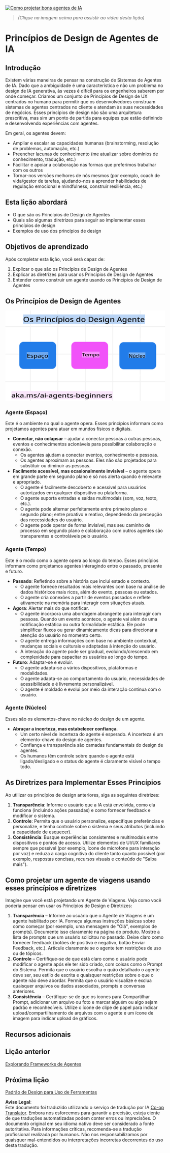 <!--
CO_OP_TRANSLATOR_METADATA:
{
  "original_hash": "969885aab5f923f67f134ce115fbbcaf",
  "translation_date": "2025-03-28T11:48:12+00:00",
  "source_file": "03-agentic-design-patterns\\README.md",
  "language_code": "pt"
}
-->
[![Como projetar bons agentes de IA](../../../translated_images/lesson-3-thumbnail.fc00fd0f7e476e3f6dbe06f4c10d1590953810d345283f825e79bede5e97e6d6.pt.png)](https://youtu.be/m9lM8qqoOEA?si=4KimounNKvArQQ0K)

> _(Clique na imagem acima para assistir ao vídeo desta lição)_
# Princípios de Design de Agentes de IA

## Introdução

Existem várias maneiras de pensar na construção de Sistemas de Agentes de IA. Dado que a ambiguidade é uma característica e não um problema no design de IA generativa, às vezes é difícil para os engenheiros saberem por onde começar. Criamos um conjunto de Princípios de Design de UX centrados no humano para permitir que os desenvolvedores construam sistemas de agentes centrados no cliente e atendam às suas necessidades de negócios. Esses princípios de design não são uma arquitetura prescritiva, mas sim um ponto de partida para equipes que estão definindo e desenvolvendo experiências com agentes.

Em geral, os agentes devem:

- Ampliar e escalar as capacidades humanas (brainstorming, resolução de problemas, automação, etc.)
- Preencher lacunas de conhecimento (me atualizar sobre domínios de conhecimento, tradução, etc.)
- Facilitar e apoiar a colaboração nas formas que preferimos trabalhar com os outros
- Tornar-nos versões melhores de nós mesmos (por exemplo, coach de vida/gestor de tarefas, ajudando-nos a aprender habilidades de regulação emocional e mindfulness, construir resiliência, etc.)

## Esta lição abordará

- O que são os Princípios de Design de Agentes
- Quais são algumas diretrizes para seguir ao implementar esses princípios de design
- Exemplos de uso dos princípios de design

## Objetivos de aprendizado

Após completar esta lição, você será capaz de:

1. Explicar o que são os Princípios de Design de Agentes
2. Explicar as diretrizes para usar os Princípios de Design de Agentes
3. Entender como construir um agente usando os Princípios de Design de Agentes

## Os Princípios de Design de Agentes

![Princípios de Design de Agentes](../../../translated_images/agentic-design-principles.9f32a64bb6e2aa5a1bdffb70111aa724058bc248b1a3dd3c6661344015604cff.pt.png)

### Agente (Espaço)

Este é o ambiente no qual o agente opera. Esses princípios informam como projetamos agentes para atuar em mundos físicos e digitais.

- **Conectar, não colapsar** – ajudar a conectar pessoas a outras pessoas, eventos e conhecimentos acionáveis para possibilitar colaboração e conexão.
  - Os agentes ajudam a conectar eventos, conhecimento e pessoas.
  - Os agentes aproximam as pessoas. Eles não são projetados para substituir ou diminuir as pessoas.
- **Facilmente acessível, mas ocasionalmente invisível** – o agente opera em grande parte em segundo plano e só nos alerta quando é relevante e apropriado.
  - O agente é facilmente descoberto e acessível para usuários autorizados em qualquer dispositivo ou plataforma.
  - O agente suporta entradas e saídas multimodais (som, voz, texto, etc.).
  - O agente pode alternar perfeitamente entre primeiro plano e segundo plano; entre proativo e reativo, dependendo da percepção das necessidades do usuário.
  - O agente pode operar de forma invisível, mas seu caminho de processo em segundo plano e colaboração com outros agentes são transparentes e controláveis pelo usuário.

### Agente (Tempo)

Este é o modo como o agente opera ao longo do tempo. Esses princípios informam como projetamos agentes interagindo entre o passado, presente e futuro.

- **Passado**: Refletindo sobre a história que inclui estado e contexto.
  - O agente fornece resultados mais relevantes com base na análise de dados históricos mais ricos, além do evento, pessoas ou estados.
  - O agente cria conexões a partir de eventos passados e reflete ativamente na memória para interagir com situações atuais.
- **Agora**: Alertar mais do que notificar.
  - O agente incorpora uma abordagem abrangente para interagir com pessoas. Quando um evento acontece, o agente vai além de uma notificação estática ou outra formalidade estática. Ele pode simplificar fluxos ou gerar dinamicamente dicas para direcionar a atenção do usuário no momento certo.
  - O agente entrega informações com base no ambiente contextual, mudanças sociais e culturais e adaptadas à intenção do usuário.
  - A interação do agente pode ser gradual, evoluindo/crescendo em complexidade para capacitar os usuários ao longo do tempo.
- **Futuro**: Adaptar-se e evoluir.
  - O agente adapta-se a vários dispositivos, plataformas e modalidades.
  - O agente adapta-se ao comportamento do usuário, necessidades de acessibilidade e é livremente personalizável.
  - O agente é moldado e evolui por meio da interação contínua com o usuário.

### Agente (Núcleo)

Esses são os elementos-chave no núcleo do design de um agente.

- **Abraçar a incerteza, mas estabelecer confiança**.
  - Um certo nível de incerteza do agente é esperado. A incerteza é um elemento-chave do design de agentes.
  - Confiança e transparência são camadas fundamentais do design de agentes.
  - Os humanos têm controle sobre quando o agente está ligado/desligado e o status do agente é claramente visível o tempo todo.

## As Diretrizes para Implementar Esses Princípios

Ao utilizar os princípios de design anteriores, siga as seguintes diretrizes:

1. **Transparência**: Informe o usuário que a IA está envolvida, como ela funciona (incluindo ações passadas) e como fornecer feedback e modificar o sistema.
2. **Controle**: Permita que o usuário personalize, especifique preferências e personalize, e tenha controle sobre o sistema e seus atributos (incluindo a capacidade de esquecer).
3. **Consistência**: Busque experiências consistentes e multimodais entre dispositivos e pontos de acesso. Utilize elementos de UI/UX familiares sempre que possível (por exemplo, ícone de microfone para interação por voz) e reduza a carga cognitiva do cliente tanto quanto possível (por exemplo, respostas concisas, recursos visuais e conteúdo de "Saiba mais").

## Como projetar um agente de viagens usando esses princípios e diretrizes

Imagine que você está projetando um Agente de Viagens. Veja como você poderia pensar em usar os Princípios de Design e Diretrizes:

1. **Transparência** – Informe ao usuário que o Agente de Viagens é um agente habilitado por IA. Forneça algumas instruções básicas sobre como começar (por exemplo, uma mensagem de "Olá", exemplos de prompts). Documente isso claramente na página do produto. Mostre a lista de prompts que um usuário solicitou no passado. Deixe claro como fornecer feedback (botões de positivo e negativo, botão Enviar Feedback, etc.). Articule claramente se o agente tem restrições de uso ou de tópicos.
2. **Controle** – Certifique-se de que está claro como o usuário pode modificar o agente após ele ter sido criado, com coisas como o Prompt do Sistema. Permita que o usuário escolha o quão detalhado o agente deve ser, seu estilo de escrita e quaisquer restrições sobre o que o agente não deve abordar. Permita que o usuário visualize e exclua quaisquer arquivos ou dados associados, prompts e conversas anteriores.
3. **Consistência** – Certifique-se de que os ícones para Compartilhar Prompt, adicionar um arquivo ou foto e marcar alguém ou algo sejam padrão e reconhecíveis. Utilize o ícone de clipe de papel para indicar upload/compartilhamento de arquivos com o agente e um ícone de imagem para indicar upload de gráficos.

## Recursos adicionais

## Lição anterior

[Explorando Frameworks de Agentes](../02-explore-agentic-frameworks/README.md)

## Próxima lição

[Padrão de Design para Uso de Ferramentas](../04-tool-use/README.md)

**Aviso Legal**:  
Este documento foi traduzido utilizando o serviço de tradução por IA [Co-op Translator](https://github.com/Azure/co-op-translator). Embora nos esforcemos para garantir a precisão, esteja ciente de que traduções automatizadas podem conter erros ou imprecisões. O documento original em seu idioma nativo deve ser considerado a fonte autoritativa. Para informações críticas, recomenda-se a tradução profissional realizada por humanos. Não nos responsabilizamos por quaisquer mal-entendidos ou interpretações incorretas decorrentes do uso desta tradução.
